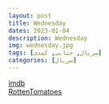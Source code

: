 ```yaml
---
layout: post
title: Wednesday
dates: 2023-01-04
description: Wednesday
img: wednesday.jpg
tags: [سریال, جنایی, کمدی]
categories: [سریال]
---
```


[imdb](https://www.imdb.com/title/tt13443470/)  
[RottenTomatoes](https://www.rottentomatoes.com/tv/wednesday)